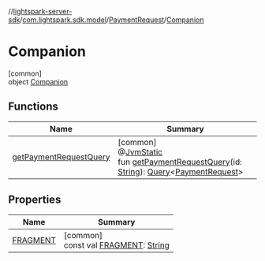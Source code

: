 //[lightspark-server-sdk](../../../../index.md)/[com.lightspark.sdk.model](../../index.md)/[PaymentRequest](../index.md)/[Companion](index.md)

# Companion

[common]\
object [Companion](index.md)

## Functions

| Name | Summary |
|---|---|
| [getPaymentRequestQuery](get-payment-request-query.md) | [common]<br>@[JvmStatic](https://kotlinlang.org/api/latest/jvm/stdlib/kotlin.jvm/-jvm-static/index.html)<br>fun [getPaymentRequestQuery](get-payment-request-query.md)(id: [String](https://kotlinlang.org/api/latest/jvm/stdlib/kotlin/-string/index.html)): [Query](../../../com.lightspark.sdk.requester/-query/index.md)&lt;[PaymentRequest](../index.md)&gt; |

## Properties

| Name | Summary |
|---|---|
| [FRAGMENT](-f-r-a-g-m-e-n-t.md) | [common]<br>const val [FRAGMENT](-f-r-a-g-m-e-n-t.md): [String](https://kotlinlang.org/api/latest/jvm/stdlib/kotlin/-string/index.html) |
